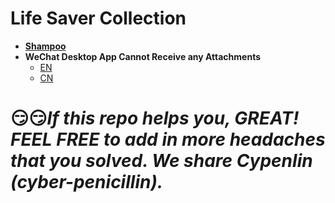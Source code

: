 # Life Saver Collection

* [**Shampoo**](https://github.com/Ding3LI/AdwareSolver/blob/main/Shampoo_extension.md)
* **WeChat Desktop App Cannot Receive any Attachments**
  * [EN](https://github.com/Ding3LI/ease_life_solution/blob/main/wechat_cannot_recivePic_en.md)
  * [CN](https://github.com/Ding3LI/ease_life_solution/blob/main/wechat_cannot_recivePic_cn.md)


# :smirk::smirk:_If this repo helps you, GREAT! FEEL FREE to add in more headaches that you solved. We share Cypenlin (cyber-penicillin)._
